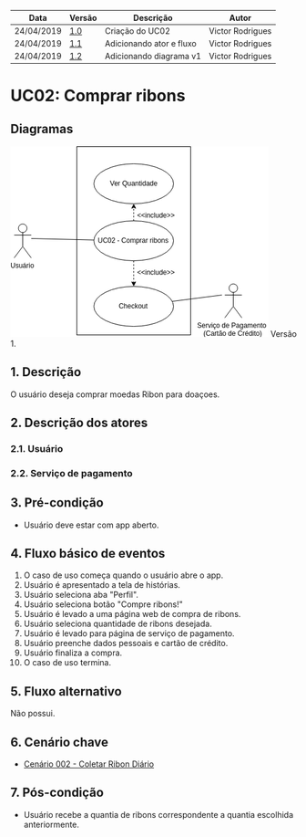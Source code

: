 | Data       | Versão  | Descrição       | Autor            |
| ---------- | ------- | --------------- | ---------------- |
| 24/04/2019 | [1.0](https://github.com/requisitos-2019-1/Ribon/commit/f581c3cd0aa6b6b92bb7f8d4c6f2e39a961a4eda) | Criação do UC02 | Victor Rodrigues |
| 24/04/2019 | [1.1](https://github.com/requisitos-2019-1/Ribon/commit/63348d2de351448d4ce2b9dca6f109ed9ae8098f) | Adicionando ator e fluxo | Victor Rodrigues |
| 24/04/2019 | [1.2](https://github.com/requisitos-2019-1/Ribon/commit/98a255dba4abff01802cb49f2a2839050dd1356e) | Adicionando diagrama v1 | Victor Rodrigues |


# UC02: Comprar ribons

## Diagramas
![Exemplo Diagrama](Diagramas/UC02_versao_1.png) Versão 1.


## 1. Descrição
O usuário deseja comprar moedas Ribon para doaçoes.

## 2. Descrição dos atores

### 2.1. Usuário
### 2.2. Serviço de pagamento

## 3. Pré-condição
- Usuário deve estar com app aberto.

## 4. Fluxo básico de eventos
1. O caso de uso começa quando o usuário abre o app.
2. Usuário é apresentado a tela de histórias.
3. Usuário seleciona aba "Perfil".
4. Usuário seleciona botão "Compre ribons!"
5. Usuário é levado a uma página web de compra de ribons.
6. Usuário seleciona quantidade de ribons desejada.
7. Usuário é levado para página de serviço de pagamento.
8. Usuário preenche dados pessoais e cartão de crédito.
9. Usuário finaliza a compra.
10. O caso de uso termina.

## 5. Fluxo alternativo
Não possui.

## 6. Cenário chave

- [Cenário 002 - Coletar Ribon Diário](https://github.com/requisitos-2019-1/Ribon/blob/master/Modelagem%20de%20Requisitos/Cenarios/Comprar_Ribon.md)

## 7. Pós-condição
- Usuário recebe a quantia de ribons correspondente a quantia escolhida anteriormente.
